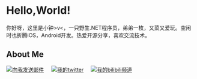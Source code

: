 <h1>Hello,World!</h1>
你好呀，这里是小钟>v<，一只野生.NET程序员，弟弟一枚，又菜又爱玩。空闲时也折腾iOS，Android开发。热爱开源分享，喜欢交流技术。<!--感兴趣的话可以来<a href="https://www.yangguangdream.com/">我的博客</a>玩玩呀~-->

<h2>About Me</h2>
<a href="mailto:sunnydreamhk@gmail.com"><img src="https://img.shields.io/badge/-gmail-c14438?style=for-the-badge&logo=Gmail&logoColor=ffffff" target="_blank" title="向我发送邮件"/></a>
&nbsp;&nbsp;&nbsp;
<a href="https://twitter.com/miaoxiaozhong"><img src="https://img.shields.io/badge/twitter-1DA1F2.svg?style=for-the-badge&logo=twitter&logoColor=ffffff" target="_blank" title="我的twitter"/></a>
&nbsp;&nbsp;&nbsp;
<a href="https://space.bilibili.com/75530224"><img src="https://img.shields.io/badge/-bilibili-00b5e5?style=for-the-badge&logo=bilibili&logoColor=ffffff" target="_blank" title="我的bilibili频道"/></a>
